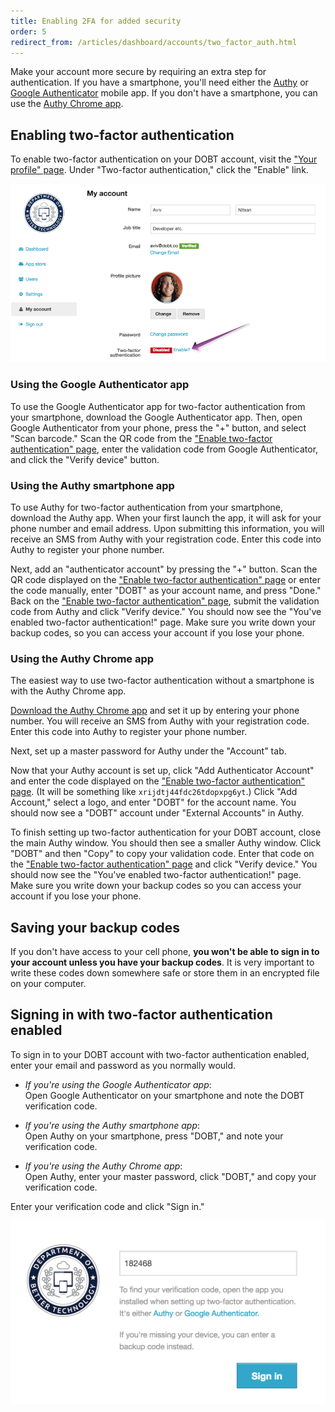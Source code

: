 ```yaml
---
title: Enabling 2FA for added security
order: 5
redirect_from: /articles/dashboard/accounts/two_factor_auth.html
---
```


Make your account more secure by requiring an extra step for authentication. If you have a smartphone, you'll need either the [Authy](https://www.authy.com/) or [Google Authenticator](https://support.google.com/accounts/answer/1066447?hl=en) mobile app. If you don't have a smartphone, you can use the [Authy Chrome app](https://chrome.google.com/webstore/detail/authy/gaedmjdfmmahhbjefcbgaolhhanlaolb).

## Enabling two-factor authentication

To enable two-factor authentication on your DOBT account, visit the ["Your profile" page](https://dashboard.dobt.co/account/). Under "Two-factor authentication," click the "Enable" link.

![enable 2fa](../images/enable_2fa.png)

### Using the Google Authenticator app

To use the Google Authenticator app for two-factor authentication from your smartphone, download the Google Authenticator app. Then, open Google Authenticator from your phone, press the "+" button, and select "Scan barcode." Scan the QR code from the ["Enable two-factor authentication" page](https://dashboard.dobt.co/account/two_factor/), enter the validation code from Google Authenticator, and click the "Verify device" button.

### Using the Authy smartphone app

To use Authy for two-factor authentication from your smartphone, download the Authy app. When your first launch the app, it will ask for your phone number and email address. Upon submitting this information, you will receive an SMS from Authy with your registration code. Enter this code into Authy to register your phone number.

Next, add an "authenticator account" by pressing the "+" button. Scan the QR code displayed on the ["Enable two-factor authentication" page](https://dashboard.dobt.co/account/two_factor/) or enter the code manually, enter "DOBT" as your account name, and press "Done." Back on the ["Enable two-factor authentication" page](https://dashboard.dobt.co/account/two_factor/), submit the validation code from Authy and click "Verify device." You should now see the "You've enabled two-factor authentication!" page. Make sure you write down your backup codes, so you can access your account if you lose your phone.

### Using the Authy Chrome app

The easiest way to use two-factor authentication without a smartphone is with the Authy Chrome app.

[Download the Authy Chrome app](https://chrome.google.com/webstore/detail/authy/gaedmjdfmmahhbjefcbgaolhhanlaolb) and set it up by entering your phone number. You will receive an SMS from Authy with your registration code. Enter this code into Authy to register your phone number.

Next, set up a master password for Authy under the "Account" tab.

Now that your Authy account is set up, click "Add Authenticator Account" and enter the code displayed on the ["Enable two-factor authentication" page](https://dashboard.dobt.co/account/two_factor/). (It will be something like `xrijdtj44fdc26tdopxpg6yt`.) Click "Add Account," select a logo, and enter "DOBT" for the account name. You should now see a "DOBT" account under "External Accounts" in Authy.

To finish setting up two-factor authentication for your DOBT account, close the main Authy window. You should then see a smaller Authy window. Click "DOBT" and then "Copy" to copy your validation code. Enter that code on the ["Enable two-factor authentication" page](https://dashboard.dobt.co/account/two_factor/) and click "Verify device." You should now see the "You've enabled two-factor authentication!" page. Make sure you write down your backup codes so you can access your account if you lose your phone.

## Saving your backup codes

If you don't have access to your cell phone, **you won't be able to sign in to your account unless you have your backup codes**. It is very important to write these codes down somewhere safe or store them in an encrypted file on your computer.

## Signing in with two-factor authentication enabled

To sign in to your DOBT account with two-factor authentication enabled, enter your email and password as you normally would.

- *If you're using the Google Authenticator app*:  
Open Google Authenticator on your smartphone and note the DOBT verification code.

- *If you're using the Authy smartphone app*:  
Open Authy on your smartphone, press "DOBT," and note your verification code.

- *If you're using the Authy Chrome app*:  
Open Authy, enter your master password, click "DOBT," and copy your verification code.

Enter your verification code and click "Sign in."

![login with 2fa](../images/2fa_login_verify.png)
